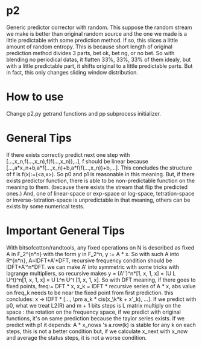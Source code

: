# p2
Generic predictor corrector with random. This suppose the random stream we make is better than original random source and the one we made is a little predictable with some prediction method. If so, this slices a little amount of random entropy. This is because short length of original prediction method divides 3 parts, bet ok, bet ng, or no bet. So with blending no periodical datas, it flatten 33%, 33%, 33% of them idealy, but with a little predictable part, it shifts original to a little predictable parts. But in fact, this only changes sliding window distribution.

# How to use
Change p2.py getrand functions and pp subprocess initializer.

# General Tips
If there exists correctly predict next one step with \[...,x_n,f(...,x_n),f(f(...,x_n)),..\], f should be linear because \[...,a\*x_n+b,a\*f(...,x_n)+b,a\*f(f(...,x_n))+b,...\]. This concludes the structure of f is f(x):=(\<a,x\>). So p0 and p1 is reasonable in this meaning. But, if there exists predictor function, there is able to be non-predictable function on the meaning to them. (because there exists the stream that flip the predicted ones.)
And, one of linear-space or exp-space or log-space, tetration-space or inverse-tetration-space is unpredictable in that meaning, others can be exists by some numerical tests.

# Important General Tips
With bitsofcotton/randtools, any fixed operations on N is described as fixed A in F_2^{n\*n} with the form y in F_2^n, y := A \* x. So with such A into R^{n\*n}, A=IDFT\*A'\*DFT, recursive frequency condition should be IDFT\*A'^n\*DFT. we can make A' into symmetric with some tricks with lagrange multipliers, so recursive makes y = (A'')^n*\[1, x, 1, x\] = (U L U^t)^n\[1, x, 1, x\] = U L^n U^t \[1, x, 1, x\]. So with DFT meaning, if there goes to fixed points, freq:= DFT \* x, x_k = IDFT \* recursive series of A \* x, abs value on freq_k needs to be near the fixed point from first prediction. this concludes: x -> IDFT * \[..., \pm a_k \* cis(x_\k\*k + x'\_k), ...\]. If we predict with p0, what we treat L2(R) and m + 1 bits steps is L matrix multiply on the space : the rotation on the frequency space, if we predict with original functions, it's on same prediction because the taylor series exists. If we predict with p1 it depends: A \* x_nows 's a.row(k) is stable for any k on each steps, this is not a better condition but, if we calculate x_next with x_now and average the status steps, it is not a worse condition.
